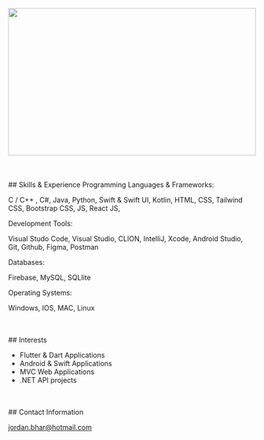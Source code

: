 
<img src="https://github.com/JordanBhar/JordanBhar/assets/48815489/5d8c1d7d-b415-4349-b1c9-cfdc4eb2baa5" width="100%" height="300px">

</br>
</br>
</br>
</br>
## Skills & Experience
Programming Languages & Frameworks:

C / C++ , C#, Java, Python, Swift & Swift UI, Kotlin, HTML, CSS, Tailwind CSS, Bootstrap CSS, JS, React JS, 

Development Tools:

Visual Studo Code, Visual Studio, CLION, IntelliJ, Xcode, Android Studio, Git, Github, Figma, Postman

Databases:

Firebase, MySQL, SQLlite

Operating Systems:

Windows, IOS, MAC, Linux

</br>
</br>
## Interests

- Flutter & Dart Applications
- Android & Swift Applications
- MVC Web Applications
- .NET API projects

</br>
</br>  
## Contact Information

jordan.bhar@hotmail.com



<!---
JordanBhar/JordanBhar is a ✨ special ✨ repository because its `README.md` (this file) appears on your GitHub profile.
You can click the Preview link to take a look at your changes.
--->
